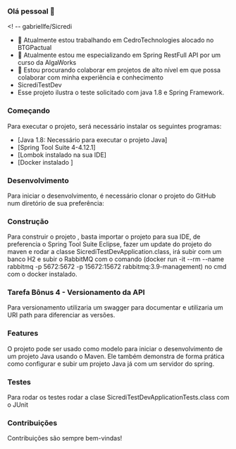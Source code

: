 ### Olá pessoal 👋
<! -- gabriellfe/Sicredi

- 🔭 Atualmente estou trabalhando em CedroTechnologies alocado no BTGPactual
- 🌱 Atualmente estou me especializando em Spring RestFull API por um curso da AlgaWorks
- 👯 Estou procurando colaborar em projetos de alto nível em que possa colaborar com minha experiência e conhecimento
- SicrediTestDev
- Esse projeto ilustra o teste solicitado com java 1.8 e Spring Framework.

### Começando
Para executar o projeto, será necessário instalar os seguintes programas:

- [Java 1.8: Necessário para executar o projeto Java]
- [Spring Tool Suite 4-4.12.1]
- [Lombok instalado na sua IDE]
- [Docker instalado ]

### Desenvolvimento
Para iniciar o desenvolvimento, é necessário clonar o projeto do GitHub num diretório de sua preferência:

### Construção
Para construir o projeto , basta importar o projeto para sua IDE, de preferencia o Spring Tool Suite Eclipse, fazer um update do projeto do maven e rodar a classe SicrediTestDevApplication.class, irá subir com um banco H2 e subir o RabbitMQ com o comando (docker run -it --rm --name rabbitmq -p 5672:5672 -p 15672:15672 rabbitmq:3.9-management) no cmd com o docker instalado.

### Tarefa Bônus 4 - Versionamento da API

Para versionamento utilizaria um swagger para documentar e utilizaria um URI path para diferenciar as versões.

### Features
O projeto pode ser usado como modelo para iniciar o desenvolvimento de um projeto Java usando o Maven. Ele também demonstra de forma prática como configurar e subir um projeto Java já com um servidor do spring.

### Testes
Para rodar os testes rodar a clase SicrediTestDevApplicationTests.class com o JUnit

### Contribuições
Contribuições são sempre bem-vindas!

